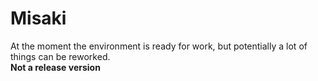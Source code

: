 # Misaki
At the moment the environment is ready for work, but potentially a lot of things can be reworked.\
 **Not a release version**
